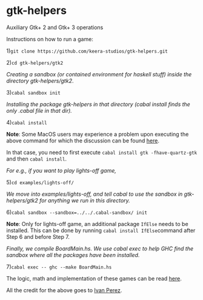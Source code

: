 # gtk-helpers
Auxiliary Gtk+ 2 and Gtk+ 3 operations

Instructions on how to run a game:

1)`git clone https://github.com/keera-studios/gtk-helpers.git`

2)`cd gtk-helpers/gtk2`

_Creating a sandbox (or contained environment for haskell stuff) inside the directory gtk-helpers/gtk2_.

3)`cabal sandbox init`


_Installing the package gtk-helpers in that directory (cabal install finds the only .cabal file in that dir)._

4)`cabal install`

**Note**: Some MacOS users may experience a problem upon executing the above command for which the discussion can be found [here](http://stackoverflow.com/questions/43331920/installing-cabal-packages-returns-errors).

In that case, you need to first execute `cabal install gtk -fhave-quartz-gtk` and then `cabal install`.


_For e.g., if you want to play lights-off game,_

5)`cd examples/lights-off/`


_We move into examples/lights-off, and tell cabal to use the sandbox in gtk-helpers/gtk2 for anything we run in this directory._

6)`cabal sandbox --sandbox=../../.cabal-sandbox/ init`

**Note**: Only for lights-off game, an additional package `IfElse` needs to be installed.
This can be done by running `cabal install IfElse`command  after Step 6 and before Step 7.


_Finally, we compile BoardMain.hs. We use cabal exec to help GHC find the sandbox where all the packages have been installed._

7)`cabal exec -- ghc --make BoardMain.hs`


The logic, math and implementation of these games can be read [here](http://keera.co.uk/blog/2013/03/19/creating-board-games-in-haskell/).

All the credit for the above goes to [Ivan Perez](https://github.com/ivanperez-keera).

